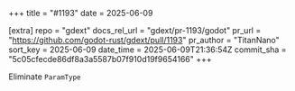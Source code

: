 +++
title = "#1193"
date = 2025-06-09

[extra]
repo = "gdext"
docs_rel_url = "gdext/pr-1193/godot"
pr_url = "https://github.com/godot-rust/gdext/pull/1193"
pr_author = "TitanNano"
sort_key = 2025-06-09
date_time = 2025-06-09T21:36:54Z
commit_sha = "5c05cfecde86df8a3a5587b07f910d19f9654166"
+++

Eliminate `ParamType`
